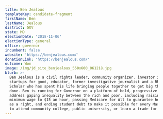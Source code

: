 ```yaml
---
title: Ben Jealous
templateKey: candidate-fragment
firstName: Ben
lastName: Jealous
district: GOV
state: MD
electionDate: '2018-11-06'
electionType: general
office: governor
incumbent: false
website: 'https://benjealous.com/'
donationLink: 'https://benjealous.com/'
outcome: Won
image: /img/jd_site_benjealous_550x600_061218.jpg
blurb: >-
  Ben Jealous is a civil rights leader, community organizer, investor in
  startups for good, educator, former investigative journalist and a Rhodes
  Scholar who has spent his life bringing people together to get big things
  done. Ben is running for Governor on a platform of bold, progressive ideas to
  address gaping inequality between the rich and poor, including raising the
  minimum wage to $15 an hour, passing Medicare for All to guarantee health care
  as a right, and ending student debt to make it possible for every Marylander
  to attend community college, public university, or learn a trade for free.
---
```


